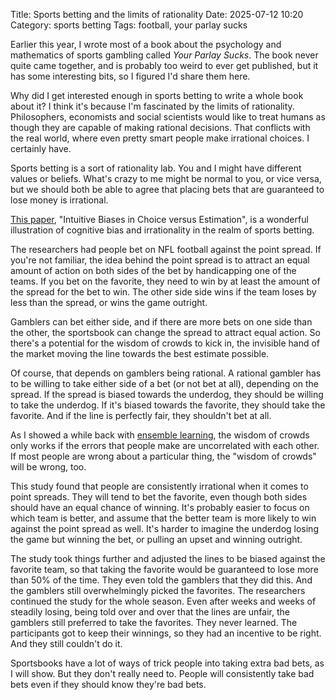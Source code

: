 Title: Sports betting and the limits of rationality
Date: 2025-07-12 10:20
Category: sports betting
Tags: football, your parlay sucks

Earlier this year, I wrote most of a book about the psychology and mathematics of sports gambling called _Your Parlay Sucks_. The book never quite came together, and is probably too weird to ever get published, but it has some interesting bits, so I figured I'd share them here.

Why did I get interested enough in sports betting to write a whole book about it? I think it's because I'm fascinated by the limits of rationality. Philosophers, economists and social scientists would like to treat humans as though they are capable of making rational decisions. That conflicts with the real world, where even pretty smart people make irrational choices. I certainly have. 

Sports betting is a sort of rationality lab. You and I might have different values or beliefs. What's crazy to me might be normal to you, or vice versa, but we should both be able to agree that placing bets that are guaranteed to lose money is irrational.

[This paper](https://papers.ssrn.com/sol3/papers.cfm?abstract_id=1553935), "Intuitive Biases in Choice versus Estimation", is a wonderful illustration of cognitive bias and irrationality in the realm of sports betting.  

The researchers had people bet on NFL football against the point spread. If you're not familiar, the idea behind the point spread is to attract an equal amount of action on both sides of the bet by handicapping one of the teams. If you bet on the favorite, they need to win by at least the amount of the spread for the bet to win. The other side side wins if the team loses by less than the spread, or wins the game outright.

Gamblers can bet either side, and if there are more bets on one side than the other, the sportsbook can change the spread to attract equal action. So there's a potential for the wisdom of crowds to kick in, the invisible hand of the market moving the line towards the best estimate possible.

Of course, that depends on gamblers being rational. A rational gambler has to be willing to take either side of a bet (or not bet at all), depending on the spread. If the spread is biased towards the underdog, they should be willing to take the underdog. If it's biased towards the favorite, they should take the favorite. And if the line is perfectly fair, they shouldn't bet at all.

As I showed a while back with [ensemble learning](/majority-voting-in-ensemble-learning.html), the wisdom of crowds only works if the errors that people make are uncorrelated with each other. If most people are wrong about a particular thing, the "wisdom of crowds" will be wrong, too.

This study found that people are consistently irrational when it comes to point spreads. They will tend to bet the favorite, even though both sides should have an equal chance of winning. It's probably easier to focus on which team is better, and assume that the better team is more likely to win against the point spread as well. It's harder to imagine the underdog losing the game but winning the bet, or pulling an upset and winning outright. 

The study took things further and adjusted the lines to be biased against the favorite team, so that taking the favorite would be guaranteed to lose more than 50% of the time. They even told the gamblers that they did this. And the gamblers still overwhelmingly picked the favorites. The researchers continued the study for the whole season. Even after weeks and weeks of steadily losing, being told over and over that the lines are unfair, the gamblers still preferred to take the favorites. They never learned. The participants got to keep their winnings, so they had an incentive to be right. And they still couldn't do it.

Sportsbooks have a lot of ways of trick people into taking extra bad bets, as I will show. But they don't really need to. People will consistently take bad bets even if they should know they're bad bets. 